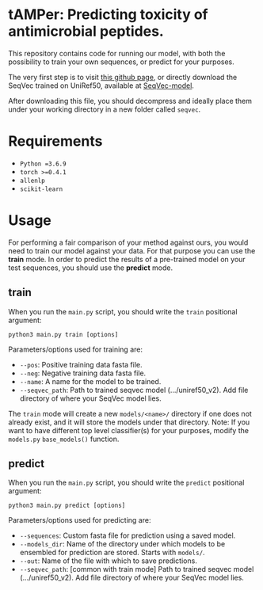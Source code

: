 # tAMPer: Predicting toxicity of antimicrobial peptides.

This repository contains code for running our model, with both the possibility to train your own sequences, or predict for your purposes.

The very first step is to visit [this github page](https://github.com/mheinzinger/SeqVec), or directly download the SeqVec trained on UniRef50, available at [SeqVec-model](https://rostlab.org/~deepppi/seqvec.zip).

After downloading this file, you should decompress and ideally place them under your working directory in a new folder called `seqvec`.

# Requirements

* `Python =3.6.9`
* `torch >=0.4.1`
* `allenlp`
* `scikit-learn`

# Usage

For performing a fair comparison of your method against ours, you would need to train our model against your data. For that purpose you can use the **train** mode.
In order to predict the results of a pre-trained model on your test sequences, you should use the **predict** mode.

## **train**

When you run the `main.py` script, you should write the `train` positional argument:

``` python3 main.py train [options] ```

Parameters/options used for training are:
- `--pos`: Positive training data fasta file.
- `--neg`: Negative training data fasta file.
- `--name`: A name for the model to be trained.
- `--seqvec_path`: Path to trained seqvec model (.../uniref50_v2). Add file directory of where your SeqVec model lies.

The `train` mode will create a new `models/<name>/` directory if one does not already exist, and it will store the models under that directory.
Note: If you want to have different top level classifier(s) for your purposes, modify the `models.py` `base_models()` function.

## **predict**

When you run the `main.py` script, you should write the `predict` positional argument:

``` python3 main.py predict [options] ```

Parameters/options used for predicting are:

- `--sequences`: Custom fasta file for prediction using a saved model.
- `--models_dir`: Name of the directory under which models to be ensembled for prediction are stored. Starts with `models/`.
- `--out`: Name of the file with which to save predictions.
- `--seqvec_path`: [common with train mode] Path to trained seqvec model (.../uniref50_v2). Add file directory of where your SeqVec model lies.
